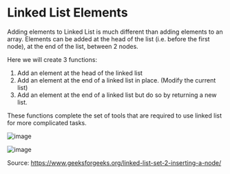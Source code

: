 # Linked List Elements

Adding elements to Linked List is much different than adding elements to an array. Elements can be added at the head of the list (i.e. before the first node), at the end of the list, between 2 nodes.

Here we will create 3 functions:

1. Add an element at the head of the linked list
2. Add an element at the end of a linked list in place. (Modify the current list)
3. Add an element at the end of a linked list but do so by returning a new list.

These functions complete the set of tools that are required to use linked list for more complicated tasks.

![image](https://user-images.githubusercontent.com/70550648/109923992-766f7a80-7c74-11eb-933f-c929a8840f2c.png)


![image](https://user-images.githubusercontent.com/70550648/109924027-86875a00-7c74-11eb-9750-1bb0891d161e.png)


Source: https://www.geeksforgeeks.org/linked-list-set-2-inserting-a-node/
